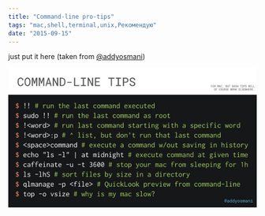 ```yaml
---
title: "Command-line pro-tips"
tags: "mac,shell,terminal,unix,Рекомендую"
date: "2015-09-15"
---
```


just put it here (taken from [@addyosmani](https://twitter.com/addyosmani))

![command line pro tips](images/CMoQI_9UEAAseRr.jpg)
